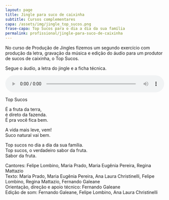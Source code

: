 ```yaml
---
layout: page
title: Jingle para suco de caixinha
subtitle: Cursos complementares
capa: /assets/img/jingle_top_sucos.png
frase-capa: Top Sucos para o dia a dia da sua família
permalink: profissional/jingle-para-suco-de-caixinha
---
```


No curso de Produção de Jingles fizemos um segundo exercício com produção da letra, gravação da música e edição do áudio para um produtor de sucos de caixinha, o Top Sucos.

Segue o áudio, a letra do jingle e a ficha técnica.

<audio ref='Top Sucos' controls src="https://github.com/ReMattazio/remattazio.github.io/blob/master/assets/mids/top_sucos_jingle.mp3?raw=true" style="width:100%; border-radius: 2rem;">Desculpe, seu navegador não suporta audio.</audio>

Top Sucos

É a fruta da terra,  
é direto da fazenda.  
É pra você fica bem.

A vida mais leve, vem!  
Suco natural vai bem.

Top sucos no dia a dia da sua família.  
Top sucos, o verdadeiro sabor da fruta.  
Sabor da fruta.


Cantores: Felipe Lombino, Maria Prado, Maria Eugênia Pereira, Regina Mattazio  
Texto: Maria Prado, Maria Eugênia Pereira, Ana Laura Christinelli, Felipe Lombino, Regina Mattazio, Fernando Galeane  
Orientação, direção e apoio técnico: Fernando Galeane  
Edição de som: Fernando Galeane, Felipe Lombino, Ana Laura Christinelli
